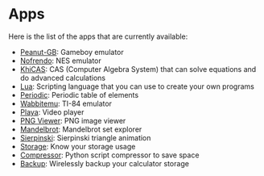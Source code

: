 # Apps

Here is the list of the apps that are currently available:

- [Peanut-GB](./peanut-gb.md): Gameboy emulator
- [Nofrendo](./nofrendo.md): NES emulator
- [KhiCAS](./khicas.md): CAS (Computer Algebra System) that can solve equations
  and do advanced calculations
- [Lua](./lua.md): Scripting language that you can use to create your own
  programs
- [Periodic](./periodic.md): Periodic table of elements
- [Wabbitemu](./wabbitemu.md): TI-84 emulator
- [Playa](./playa.md): Video player
- [PNG Viewer](./pngviewer.md): PNG image viewer
- [Mandelbrot](./mandelbrot.md): Mandelbrot set explorer
- [Sierpinski](./sierpinski.md): Sierpinski triangle animation
- [Storage](./storage.md): Know your storage usage
- [Compressor](./compressor.md): Python script compressor to save space
- [Backup](./backup.md): Wirelessly backup your calculator storage
